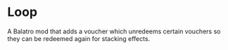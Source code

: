 # Loop
A Balatro mod that adds a voucher which unredeems certain vouchers so they can be redeemed again for stacking effects.
